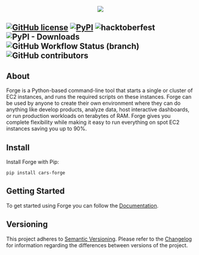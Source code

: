 <p align="center"><img src="https://github.com/carsdotcom/cars-forge/blob/main/docs/logo.jpg?raw=true"></p>

[![GitHub license](https://img.shields.io/github/license/carsdotcom/cars-forge?color=navy&label=License&logo=License&style=flat-square)](https://github.com/carsdotcom/cars-forge/blob/main/LICENSE)
[![PyPI](https://img.shields.io/pypi/v/cars-forge?color=navy&style=flat-square)](https://pypi.org/project/cars-forge/)
![hacktoberfest](https://img.shields.io/github/issues/carsdotcom/cars-forge?color=orange&label=Hacktoberfest%202022&style=flat-square&?labelColor=black)
![PyPI - Downloads](https://img.shields.io/pypi/dm/cars-forge?color=navy&style=flat-square)
![GitHub Workflow Status (branch)](https://img.shields.io/github/workflow/status/carsdotcom/cars-forge/Publish%20Package/main?color=navy&style=flat-square)
![GitHub contributors](https://img.shields.io/github/contributors/carsdotcom/cars-forge?color=navy&style=flat-square)
---

## About

Forge is a Python-based command-line tool that starts a single or cluster of EC2 instances, and runs the required scripts on these instances. Forge can be used by anyone to create their own environment where they can do anything like develop products, analyze data, host interactive dashboards, or run production workloads on terabytes of RAM. Forge gives you complete flexibility while making it easy to run everything on spot EC2 instances saving you up to 90%.

## Install

Install Forge with Pip:

```
pip install cars-forge
```

## Getting Started

To get started using Forge you can follow the [Documentation](https://carsdotcom.github.io/cars-forge/).

## Versioning

This project adheres to [Semantic Versioning](https://semver.org/spec/v2.0.0.html).
Please refer to the [Changelog](https://github.com/carsdotcom/cars-forge/blob/main/CHANGELOG.md) for information regarding the differences between versions of the project.
